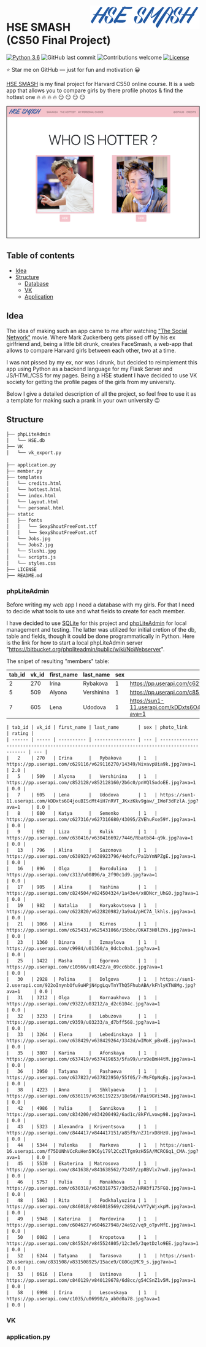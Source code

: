 <a href='https://secure-island-71749.herokuapp.com'>
    <img src='./media/logo.png' alt='HSE SMASH Logo' title='HSE SMASH' align='right' height='60'/>
</a>

# HSE SMASH (CS50 Final Project)
[![Python 3.6](https://img.shields.io/badge/python-3.6-blue.svg)](https://www.python.org/downloads/release/python-360/)
![GitHub last commit](https://img.shields.io/github/last-commit/Snowfighter/CS50-Final-Project)
![Contributions welcome](https://img.shields.io/badge/contributions-welcome-orange.svg)
[![License](https://img.shields.io/badge/license-MIT-blue.svg)](https://opensource.org/licenses/MIT)

:star: Star me on GitHub — just for fun and motivation :grinning:

[HSE SMASH](https://secure-island-71749.herokuapp.com) is my final project for Harvard CS50 online course. It is a web app that allows you to compare girls by there profile photos & find the hottest one :fire: :fire: :fire: :fire: :smirk: :smirk: :smirk: :smirk:

<a href='https://secure-island-71749.herokuapp.com'>
    <img src='./media/front_page.png' alt='Front Page'/>
</a>

## Table of contents

-   [Idea](#idea)
-   [Structure](#structure)
    -   [Database](#phpLiteAdmin)
    -   [VK](#vk)
    -   [Application](#application.py)

## Idea

The idea of making such an app came to me after watching ["The Social Network"](https://www.imdb.com/title/tt1285016/) movie. Where Mark Zuckerberg gets pissed off by his ex girlfriend and, being a little bit drunk, creates FaceSmash, a web-app that allows to compare Harvard girls between each other, two at a time. 

I was not pissed by my ex, nor was I drunk, but decided to reimplement this app using Python as a backend language for my Flask Server and JS/HTML/CSS for my pages. Being a HSE student I have decided to use VK society for getting the profile pages of the girls from my university. 

Below I give a detailed description of all the project, so feel free to use it as a template for making such a prank in your own university :wink:

## Structure
```
├── phpLiteAdmin
│   └── HSE.db
├── VK
│   └── vk_export.py

├── application.py
├── member.py
├── templates
│   └── credits.html
│   └── hottest.html
│   └── index.html
│   └── layout.html
│   └── personal.html
├── static
│   ├── fonts
│   │   └── SexyShoutFreeFont.ttf
│   │   └── SexyShoutFreeFont.otf
│   └── Jobs.jpg
│   └── Jobs2.jpg
│   └── Slushi.jpg
│   └── scripts.js
│   └── styles.css
├── LICENSE
├── README.md

```

### phpLiteAdmin
Before writing my web app I need a database with my girls. For that I need to decide what tools to use and what fields to create for each member. 

I have decided to use [SQLite](https://www.sqlite.org/index.html) for this project and [phpLiteAdmin](https://www.phpliteadmin.org) for local management and testing. The latter was utilized for initial cretion of the db, table and fields, though it could be done programmatically in Python. Here is the link for how to start a local phpLiteAdmin server "https://bitbucket.org/phpliteadmin/public/wiki/NoWebserver". 

The snipet of resulting "members" table: 

| tab_id | vk_id | first_name | last_name       | sex | photo_link | rating |
| ------ | ----- | ---------- | --------------  | --- | ---------- | ------ |
| 	2	 | 270	 | Irina	  |   Rybakova	    | 1	  | https://pp.userapi.com/c629116/v629116270/14349/NivavpUia9k.jpg?ava=1	                    | 2.0 |
| 	5	 | 509	 | Alyona	  |   Vershinina	| 1	  | https://pp.userapi.com/c852128/v852128160/2b6c0/pnVQlSodoEE.jpg?ava=1	                    | 0.0 |
| 	7	 | 605	 | Lena	      |   Udodova	    | 1	  | https://sun1-11.userapi.com/kDDxts6O4jouBIScMt4iH7nRVT_JKxzKkv9gaw/_IWoF3dFzlA.jpg?ava=1	| 0.0 |






	| tab_id | vk_id | first_name |	last_name	    | sex | photo_link	                                                                                | rating |
    | ------ | ----- | ---------- | --------------- | --- | ------------------------------------------------------------------------------------------- | --- |
	| 	2	 | 270	 | Irina	  |   Rybakova	    | 1	  | https://pp.userapi.com/c629116/v629116270/14349/NivavpUia9k.jpg?ava=1	                    | 2.0 |
	| 	5	 | 509	 | Alyona	  |   Vershinina	| 1	  | https://pp.userapi.com/c852128/v852128160/2b6c0/pnVQlSodoEE.jpg?ava=1	                    | 0.0 |
	| 	7	 | 605	 | Lena	      |   Udodova	    | 1	  | https://sun1-11.userapi.com/kDDxts6O4jouBIScMt4iH7nRVT_JKxzKkv9gaw/_IWoF3dFzlA.jpg?ava=1	| 0.0 |
	| 	8	 | 680	 | Katya	  |   Semenko	    | 1	  | https://pp.userapi.com/c627316/v627316680/43095/ZVEhuFxe59Y.jpg?ava=1	                    | 0.0 |
	| 	9	 | 692	 | Liza	      |   Kulik	        | 1	  | https://pp.userapi.com/c630416/v630416692/7446/Rbatb84-q9k.jpg?ava=1	                    | 0.0 |
	| 	13	 | 796	 | Alina	  |   Sazonova	    | 1	  | https://pp.userapi.com/c638923/v638923796/4ebfc/Pa1bYmNPZgE.jpg?ava=1	                    | 0.0 |
	| 	16	 | 896	 | Olga	      |   Borodulina	| 1	  | https://pp.userapi.com/c313/u00896/a_2f90c1d9.jpg?ava=1	                                    | 0.0 |
	| 	17	 | 905	 | Alina	  |   Yashina	    | 1	  | https://pp.userapi.com/c824504/v824504324/1a43e4/x0DNcr_UhG0.jpg?ava=1	                    | 0.0 |
	| 	19	 | 982	 | Natalia	  |   Koryakovtseva	| 1	  | https://pp.userapi.com/c622820/v622820982/3a9a4/pHC7A_lkhls.jpg?ava=1	                    | 0.0 |
	| 	21	 | 1066	 | Alina	  |   Kirnos	    | 1	  | https://pp.userapi.com/c625431/v625431066/15bbc/OKAT3H0lZVs.jpg?ava=1	                    | 0.0 |
	| 	23	 | 1360	 | Dinara	  |   Izmaylova	    | 1	  | https://pp.userapi.com/c9984/u01360/a_0dcbc0a1.jpg?ava=1	                                | 0.0 |
	| 	25	 | 1422	 | Masha	  |   Egorova	    | 1	  | https://pp.userapi.com/c10566/u01422/a_09cc6b8c.jpg?ava=1	                                | 0.0 |
	| 	30	 | 2928	 | Polina	  |   Dolgova	    | 1	  | https://sun1-2.userapi.com/922oInynbOfu9uHPjN4pgLqvTnYThQ5FhubABA/kFhlyKTN8Mg.jpg?ava=1	    | 0.0 |
	| 	31	 | 3212	 | Olga	      |   Kornaukhova	| 1	  | https://pp.userapi.com/c9322/u03212/a_d2c6104c.jpg?ava=1	                                | 0.0 |
	| 	32	 | 3233	 | Irina	  |   Lobuzova	    | 1	  | https://pp.userapi.com/c9359/u03233/a_d7bff568.jpg?ava=1	                                | 0.0 |
	| 	33	 | 3264	 | Elena	  |   Lebedinskaya	| 1	  | https://pp.userapi.com/c638429/v638429264/3342d/wIMoK_pBxdE.jpg?ava=1	                    | 0.0 |
	| 	35	 | 3807	 | Karina	  |   Afonskaya	    | 1	  | https://pp.userapi.com/c637419/v637419653/5fa99/urx9eBmH4tM.jpg?ava=1	                    | 0.0 |
	| 	36	 | 3950	 | Tatyana	  |   Pashaeva	    | 1	  | https://pp.userapi.com/c637823/v637823950/55f05/7-MsFOpNqEg.jpg?ava=1	                    | 0.0 |
	| 	38	 | 4223	 | Anna	      |   Shklyaeva	    | 1	  | https://pp.userapi.com/c636119/v636119223/18e9d/nRai9GVi348.jpg?ava=1	                    | 0.0 |
	| 	42	 | 4986	 | Yulia	  |   Sannikova	    | 1	  | https://pp.userapi.com/c834200/v834200492/6ad1c/8kFYLvowp98.jpg?ava=1	                    | 0.0 |
	| 	43	 | 5323	 | Alexandra  |	Kriventsova	    | 1	  | https://pp.userapi.com/c844417/v844417151/a85f9/nZJ1rxD8HzU.jpg?ava=1	                    | 0.0 |
	| 	44	 | 5344	 | Yulenka	  |   Markova	    | 1	  | https://sun1-16.userapi.com/f75DUNhVCcRuHen59C6y179l2CoZlTgn9zH5SA/MCRC6q1_CMA.jpg?ava=1	| 0.0 |
	| 	45	 | 5530	 | Ekaterina  |	Matrosova	    | 1	  | https://pp.userapi.com/c841638/v841638562/72497/zp8BVlx7nwU.jpg?ava=1	                    | 0.0 |
	| 	46	 | 5757	 | Yulia	  |   Monakhova	    | 1	  | https://pp.userapi.com/c630318/v630318757/38d52/HRH3f175FGQ.jpg?ava=1	                    | 0.0 |
	| 	48	 | 5863	 | Rita	      |   Podkhalyuzina	| 1	  | https://pp.userapi.com/c846018/v846018569/c2894/vVY7yWjxkpM.jpg?ava=1	                    | 0.0 |
	| 	49	 | 5948	 | Katerina	  |   Mordovina	    | 1	  | https://pp.userapi.com/c604627/v604627948/24e92/vq9_oTpvMfE.jpg?ava=1	                    | 0.0 |
	| 	50	 | 6082	 | Lena	      |   Kropotova	    | 1	  | https://pp.userapi.com/c845524/v845524805/12c3e5/3qetDzlo9EE.jpg?ava=1	                    | 0.0 |
	| 	52	 | 6244	 | Tatyana	  |   Tarasova	    | 1	  | https://sun1-20.userapi.com/c831508/v831508925/15ace9/CG0Gq1MC9_s.jpg?ava=1	                | 0.0 |
	| 	53	 | 6616	 | Elena	  |   Ustinova	    | 1	  | https://pp.userapi.com/c840129/v840129678/6d8cc/g54CSnZ1v5M.jpg?ava=1	                    | 0.0 |
	| 	58	 | 6998	 | Irina	  |   Lesovskaya	| 1	  | https://pp.userapi.com/c1035/u06998/a_ab0d0a78.jpg?ava=1	                                | 0.0 |

### VK

### application.py

